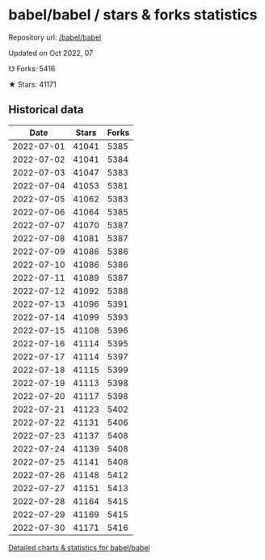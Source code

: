 # babel/babel / stars & forks statistics

Repository url: [/babel/babel](https://github.com/babel/babel)

Updated on Oct 2022, 07

☋ Forks: 5416

★ Stars: 41171

## Historical data
| Date | Stars | Forks |
|------|-------|-------|
| 2022-07-01 | 41041 | 5385 | 
| 2022-07-02 | 41041 | 5384 | 
| 2022-07-03 | 41047 | 5383 | 
| 2022-07-04 | 41053 | 5381 | 
| 2022-07-05 | 41062 | 5383 | 
| 2022-07-06 | 41064 | 5385 | 
| 2022-07-07 | 41070 | 5387 | 
| 2022-07-08 | 41081 | 5387 | 
| 2022-07-09 | 41086 | 5386 | 
| 2022-07-10 | 41086 | 5386 | 
| 2022-07-11 | 41089 | 5387 | 
| 2022-07-12 | 41092 | 5388 | 
| 2022-07-13 | 41096 | 5391 | 
| 2022-07-14 | 41099 | 5393 | 
| 2022-07-15 | 41108 | 5396 | 
| 2022-07-16 | 41114 | 5395 | 
| 2022-07-17 | 41114 | 5397 | 
| 2022-07-18 | 41115 | 5399 | 
| 2022-07-19 | 41113 | 5398 | 
| 2022-07-20 | 41117 | 5398 | 
| 2022-07-21 | 41123 | 5402 | 
| 2022-07-22 | 41131 | 5406 | 
| 2022-07-23 | 41137 | 5408 | 
| 2022-07-24 | 41139 | 5408 | 
| 2022-07-25 | 41141 | 5408 | 
| 2022-07-26 | 41148 | 5412 | 
| 2022-07-27 | 41151 | 5413 | 
| 2022-07-28 | 41164 | 5415 | 
| 2022-07-29 | 41169 | 5415 | 
| 2022-07-30 | 41171 | 5416 | 


[Detailed charts & statistics for babel/babel](https://reviewgithub.com/rep/babel/babel)
